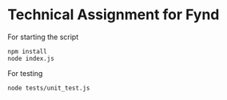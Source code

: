 # Technical Assignment for Fynd
For starting the script
```
npm install
node index.js
```
For testing
```
node tests/unit_test.js
```

